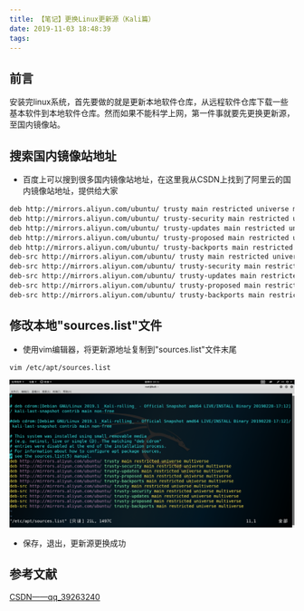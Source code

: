 ```yaml
---
title: 【笔记】更换Linux更新源（Kali篇）
date: 2019-11-03 18:48:39
tags:
---
```


## 前言

安装完linux系统，首先要做的就是更新本地软件仓库，从远程软件仓库下载一些基本软件到本地软件仓库。然而如果不能科学上网，第一件事就要先更换更新源，至国内镜像站。

<!-- more -->

## 搜索国内镜像站地址

- 百度上可以搜到很多国内镜像站地址，在这里我从CSDN上找到了阿里云的国内镜像站地址，提供给大家

``` bash
deb http://mirrors.aliyun.com/ubuntu/ trusty main restricted universe multiverse
deb http://mirrors.aliyun.com/ubuntu/ trusty-security main restricted universe multiverse
deb http://mirrors.aliyun.com/ubuntu/ trusty-updates main restricted universe multiverse
deb http://mirrors.aliyun.com/ubuntu/ trusty-proposed main restricted universe multiverse
deb http://mirrors.aliyun.com/ubuntu/ trusty-backports main restricted universe multiverse
deb-src http://mirrors.aliyun.com/ubuntu/ trusty main restricted universe multiverse
deb-src http://mirrors.aliyun.com/ubuntu/ trusty-security main restricted universe multiverse
deb-src http://mirrors.aliyun.com/ubuntu/ trusty-updates main restricted universe multiverse
deb-src http://mirrors.aliyun.com/ubuntu/ trusty-proposed main restricted universe multiverse
deb-src http://mirrors.aliyun.com/ubuntu/ trusty-backports main restricted universe multiverse

```

## 修改本地"sources.list"文件

- 使用vim编辑器，将更新源地址复制到"sources.list"文件末尾

``` bash
vim /etc/apt/sources.list
```

![01.png](/images/20191103184839/01.png)

- 保存，退出，更新源更换成功

## 参考文献

[CSDN——qq_39263240](https://blog.csdn.net/qq_39263240/article/details/79342582)
